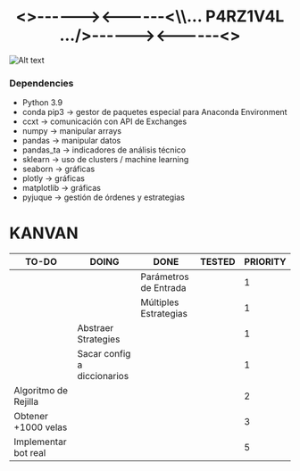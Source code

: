 <h1 align="center"><>------><------<\\... P4RZ1V4L .../>------><------<></h1>

![Alt text](https://cdn.pixabay.com/photo/2019/02/11/07/06/sunset-3988885_960_720.jpg "p4rz1v4l")

### Dependencies
- Python 3.9
- conda pip3 -> gestor de paquetes especial para Anaconda Environment
- ccxt -> comunicación con API de Exchanges
- numpy -> manipular arrays
- pandas -> manipular datos
- pandas_ta -> indicadores de análisis técnico
- sklearn -> uso de clusters / machine learning
- seaborn -> gráficas
- plotly -> gráficas
- matplotlib -> gráficas
- pyjuque -> gestión de órdenes y estrategias

# KANVAN
| TO-DO                | DOING                       | DONE                  | TESTED | PRIORITY |
|----------------------|-----------------------------|-----------------------|--------|----------|
|                      |                             | Parámetros de Entrada |        | 1        |
|                      |                             | Múltiples Estrategias |        | 1        |
|                      | Abstraer Strategies         |                       |        | 1        |
|                      | Sacar config a diccionarios |                       |        | 1        |
| Algoritmo de Rejilla |                             |                       |        | 2        |
| Obtener +1000 velas  |                             |                       |        | 3        |
| Implementar bot real |                             |                       |        | 5        |